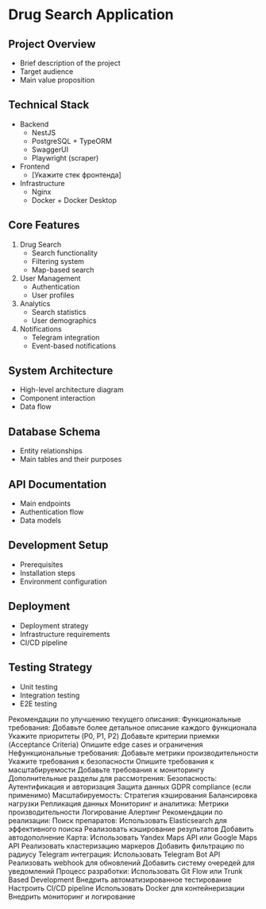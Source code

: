 # Drug Search Application

## Project Overview
- Brief description of the project
- Target audience
- Main value proposition

## Technical Stack
- Backend
  - NestJS
  - PostgreSQL + TypeORM
  - SwaggerUI
  - Playwright (scraper)
- Frontend
  - [Укажите стек фронтенда]
- Infrastructure
  - Nginx
  - Docker + Docker Desktop

## Core Features
1. Drug Search
   - Search functionality
   - Filtering system
   - Map-based search
2. User Management
   - Authentication
   - User profiles
3. Analytics
   - Search statistics
   - User demographics
4. Notifications
   - Telegram integration
   - Event-based notifications

## System Architecture
- High-level architecture diagram
- Component interaction
- Data flow

## Database Schema
- Entity relationships
- Main tables and their purposes

## API Documentation
- Main endpoints
- Authentication flow
- Data models

## Development Setup
- Prerequisites
- Installation steps
- Environment configuration

## Deployment
- Deployment strategy
- Infrastructure requirements
- CI/CD pipeline

## Testing Strategy
- Unit testing
- Integration testing
- E2E testing

Рекомендации по улучшению текущего описания:
Функциональные требования:
Добавьте более детальное описание каждого функционала
Укажите приоритеты (P0, P1, P2)
Добавьте критерии приемки (Acceptance Criteria)
Опишите edge cases и ограничения
Нефункциональные требования:
Добавьте метрики производительности
Укажите требования к безопасности
Опишите требования к масштабируемости
Добавьте требования к мониторингу
Дополнительные разделы для рассмотрения:
Безопасность:
Аутентификация и авторизация
Защита данных
GDPR compliance (если применимо)
Масштабируемость:
Стратегия кэширования
Балансировка нагрузки
Репликация данных
Мониторинг и аналитика:
Метрики производительности
Логирование
Алертинг
Рекомендации по реализации:
Поиск препаратов:
Использовать Elasticsearch для эффективного поиска
Реализовать кэширование результатов
Добавить автодополнение
Карта:
Использовать Yandex Maps API или Google Maps API
Реализовать кластеризацию маркеров
Добавить фильтрацию по радиусу
Telegram интеграция:
Использовать Telegram Bot API
Реализовать webhook для обновлений
Добавить систему очередей для уведомлений
Процесс разработки:
Использовать Git Flow или Trunk Based Development
Внедрить автоматизированное тестирование
Настроить CI/CD pipeline
Использовать Docker для контейнеризации
Внедрить мониторинг и логирование
